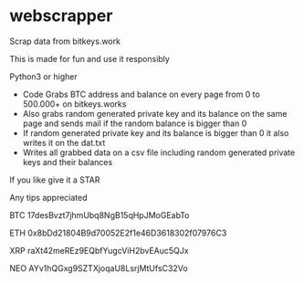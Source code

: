 # webscrapper
Scrap data from bitkeys.work

This is made for fun and use it responsibly

Python3 or higher

 -  Code Grabs BTC address and balance on every page from 0 to 500.000+ on bitkeys.works
 -  Also grabs random generated private key and its balance on the same page and sends mail if the random balance is bigger than 0 
 -  If random generated private key and its balance is bigger than 0 it also writes it on the dat.txt
 -  Writes all grabbed data on a csv file including random generated private keys and their balances

If you like give it a STAR

Any tips appreciated
 
BTC 17desBvzt7jhmUbq8NgB15qHpJMoGEabTo

ETH 0x8bDd21804B9d70052E2f1e46D3618302f07976C3

XRP raXt42meREz9EQbfYugcViH2bvEAuc5QJx

NEO AYv1hQGxg9SZTXjoqaU8LsrjMtUfsC32Vo
